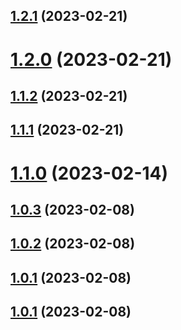 ## [1.2.1](https://github.com/acelectic/tom-tom-manager-react/compare/v1.2.0...v1.2.1) (2023-02-21)

# [1.2.0](https://github.com/acelectic/tom-tom-manager-react/compare/v1.1.2...v1.2.0) (2023-02-21)

## [1.1.2](https://github.com/acelectic/tom-tom-manager-react/compare/v1.1.1...v1.1.2) (2023-02-21)

## [1.1.1](https://github.com/acelectic/tom-tom-manager-react/compare/v1.1.0...v1.1.1) (2023-02-21)

# [1.1.0](https://github.com/acelectic/tom-tom-manager-react/compare/v1.0.3...v1.1.0) (2023-02-14)

## [1.0.3](https://github.com/acelectic/tom-tom-manager-react/compare/v1.0.2...v1.0.3) (2023-02-08)

## [1.0.2](https://github.com/acelectic/tom-tom-manager-react/compare/v1.0.1...v1.0.2) (2023-02-08)

## [1.0.1](https://github.com/acelectic/tom-tom-manager-react/compare/v1.0.0...v1.0.1) (2023-02-08)

## [1.0.1](https://github.com/acelectic/tom-tom-manager-react/compare/v1.0.0...v1.0.1) (2023-02-08)
